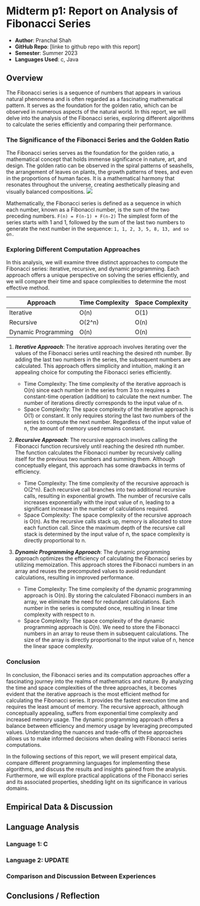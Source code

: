 # Midterm p1: Report on Analysis of Fibonacci  Series
* **Author**: Pranchal Shah
* **GitHub Repo**: [linke to github repo with this report]
* **Semester**: Summer 2023
* **Languages Used**: c, Java

## Overview

The Fibonacci series is a sequence of numbers that appears in various natural phenomena and is often regarded as a fascinating mathematical pattern. It serves as the foundation for the golden ratio, which can be observed in numerous aspects of the natural world. In this report, we will delve into the analysis of the Fibonacci series, exploring different algorithms to calculate the series efficiently and comparing their performance.

### The Significance of the Fibonacci Series and the Golden Ratio
The Fibonacci series serves as the foundation for the golden ratio, a mathematical concept that holds immense significance in nature, art, and design. The golden ratio can be observed in the spiral patterns of seashells, the arrangement of leaves on plants, the growth patterns of trees, and even in the proportions of human faces. It is a mathematical harmony that resonates throughout the universe, creating aesthetically pleasing and visually balanced compositions.
<img src="https://upload.wikimedia.org/wikipedia/commons/thumb/b/b9/Fibonacci_Spiral.svg/1280px-Fibonacci_Spiral.svg.png">

Mathematically, the Fibonacci series is defined as a sequence in which each number, known as a Fibonacci number, is the sum of the two preceding numbers. 
```F(n) = F(n-1) + F(n-2)```
The simplest form of the series starts with 1 and 1, followed by the sum of the last two numbers to generate the next number in the sequence:
```1, 1, 2, 3, 5, 8, 13, and so on.```

### Exploring Different Computation Approaches
In this analysis, we will examine three distinct approaches to compute the Fibonacci series: iterative, recursive, and dynamic programming. Each approach offers a unique perspective on solving the series efficiently, and we will compare their time and space complexities to determine the most effective method.


| Approach | Time Complexity | Space Complexity |
| --- |----------------| --- |
| Iterative | O(n)           | O(1) |
| Recursive | O(2^n)         | O(n) |
| Dynamic Programming | O(n)           | O(n) |

1. **_Iterative Approach_**: The iterative approach involves iterating over the values of the Fibonacci series until reaching the desired nth number. By adding the last two numbers in the series, the subsequent numbers are calculated. This approach offers simplicity and intuition, making it an appealing choice for computing the Fibonacci series efficiently.
    - Time Complexity: The time complexity of the iterative approach is O(n) since each number in the series from 3 to n requires a constant-time operation (addition) to calculate the next number. The number of iterations directly corresponds to the input value of n.
   - Space Complexity: The space complexity of the iterative approach is O(1) or constant. It only requires storing the last two numbers of the series to compute the next number. Regardless of the input value of n, the amount of memory used remains constant.


2. **_Recursive Approach_**: The recursive approach involves calling the Fibonacci function recursively until reaching the desired nth number. The function calculates the Fibonacci number by recursively calling itself for the previous two numbers and summing them. Although conceptually elegant, this approach has some drawbacks in terms of efficiency.
    - Time Complexity: The time complexity of the recursive approach is O(2^n). Each recursive call branches into two additional recursive calls, resulting in exponential growth. The number of recursive calls increases exponentially with the input value of n, leading to a significant increase in the number of calculations required.
   - Space Complexity: The space complexity of the recursive approach is O(n). As the recursive calls stack up, memory is allocated to store each function call. Since the maximum depth of the recursive call stack is determined by the input value of n, the space complexity is directly proportional to n.


3. **_Dynamic Programming Approach_**: The dynamic programming approach optimizes the efficiency of calculating the Fibonacci series by utilizing memoization. This approach stores the Fibonacci numbers in an array and reuses the precomputed values to avoid redundant calculations, resulting in improved performance.
    - Time Complexity: The time complexity of the dynamic programming approach is O(n). By storing the calculated Fibonacci numbers in an array, we eliminate the need for redundant calculations. Each number in the series is computed once, resulting in linear time complexity with respect to n.
   - Space Complexity: The space complexity of the dynamic programming approach is O(n). We need to store the Fibonacci numbers in an array to reuse them in subsequent calculations. The size of the array is directly proportional to the input value of n, hence the linear space complexity.

### Conclusion
In conclusion, the Fibonacci series and its computation approaches offer a fascinating journey into the realms of mathematics and nature. By analyzing the time and space complexities of the three approaches, it becomes evident that the iterative approach is the most efficient method for calculating the Fibonacci series. It provides the fastest execution time and requires the least amount of memory. The recursive approach, although conceptually appealing, suffers from exponential time complexity and increased memory usage. The dynamic programming approach offers a balance between efficiency and memory usage by leveraging precomputed values. Understanding the nuances and trade-offs of these approaches allows us to make informed decisions when dealing with Fibonacci series computations.

In the following sections of this report, we will present empirical data, compare different programming languages for implementing these algorithms, and discuss the results and insights gained from the analysis. Furthermore, we will explore practical applications of the Fibonacci series and its associated properties, shedding light on its significance in various domains.



## Empirical Data & Discussion 


## Language Analysis


### Language 1: C



### Language 2: UPDATE



### Comparison and Discussion Between Experiences


## Conclusions / Reflection


